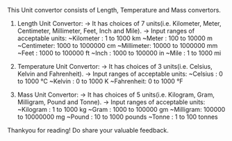 This Unit convertor consists of Length, Temperature and Mass convertors.

1. Length Unit Convertor:
-> It has choices of 7 units(i.e. Kilometer, Meter, Centimeter, Millimeter, Feet, Inch and Mile).
-> Input ranges of acceptable units:
 ~Kilometer : 1 to 1000 km
 ~Meter     : 100 to 10000 m
 ~Centimeter: 1000 to 1000000 cm
 ~Millimeter: 10000 to 1000000 mm
 ~Feet      : 1000 to 100000 ft
 ~Inch      : 1000 to 100000 in
 ~Mile      : 1 to 1000 mi

2. Temperature Unit Convertor: 
-> It has choices of 3 units(i.e. Celsius, Kelvin and Fahrenheit).
-> Input ranges of acceptable units:
 ~Celsius   : 0 to 1000 °C
 ~Kelvin    : 0 to 1000 K
 ~Fahrenheit: 0 to 1000 °F

3. Mass Unit Convertor:
-> It has choices of 5 units(i.e. Kilogram, Gram, Milligram, Pound and Tonne).
-> Input ranges of acceptable units:
 ~Kilogram : 1 to 1000 kg
 ~Gram     : 1000 to 100000 gm
 ~Milligram: 100000 to 10000000 mg
 ~Pound    : 10 to 1000 pounds
 ~Tonne    : 1 to 100 tonnes

Thankyou for reading!
Do share your valuable feedback. 
